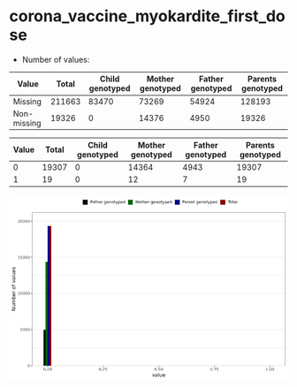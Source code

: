 # corona_vaccine_myokardite_first_dose
- Number of values:

| Value | Total | Child genotyped | Mother genotyped | Father genotyped | Parents genotyped |
| ----- | ----- | --------------- | ---------------- | ---------------- |---------------- |
| Missing | 211663 | 83470 | 73269 | 54924 | 128193 |
| Non-missing | 19326 | 0 | 14376 | 4950 | 19326 |

| Value | Total | Child genotyped | Mother genotyped | Father genotyped | Parents genotyped |
| ----- | ----- | --------------- | ---------------- | ---------------- |---------------- |
| 0 | 19307 | 0 | 14364 | 4943 | 19307 |
| 1 | 19 | 0 | 12 | 7 | 19 |



![](corona_vaccine_myokardite_first_dose_n.png)



